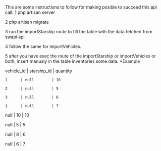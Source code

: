 This are some instructions to follow for making posible to succeed this api call.
1 php artisan server

2 php artisan migrate

3 run the importStarship route to fill the table with the data fetched from swapi api

4 follow the same for importVehicles.

5 after you have exec the route of the importStarship or importVehicles or both, insert manualy in the table inventories some data. *Example

vehicle_id | starship_id | quantity

    1      | null        | 10
    
    2      | null 	     | 5
    
    3      | null 	     | 6
    
    1      | null 	     | 7
    
   null    | 10 	     | 10
   
   null    | 5 	         | 5
   
   null    | 8 	         | 6
   
   null    | 6  	     | 7
